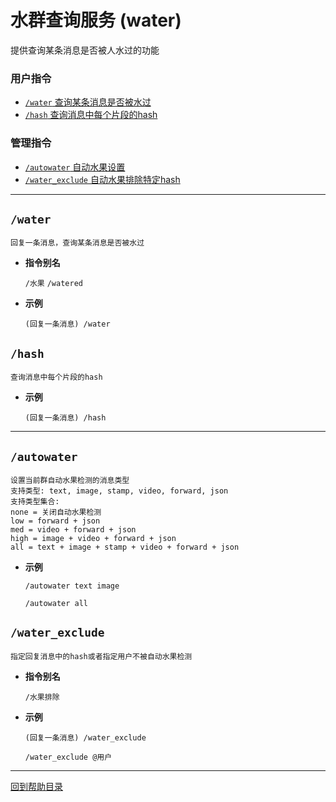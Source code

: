 # 水群查询服务 (water)

提供查询某条消息是否被人水过的功能

###  用户指令

- [`/water` 查询某条消息是否被水过](#water)
- [`/hash` 查询消息中每个片段的hash](#hash)

### 管理指令

- [`/autowater` 自动水果设置](#autowater)
- [`/water_exclude` 自动水果排除特定hash](#water_exclude)

---


## `/water`
```
回复一条消息，查询某条消息是否被水过
```
- **指令别名**

    `/水果` `/watered`

- **示例**

    `(回复一条消息) /water`


## `/hash`
```
查询消息中每个片段的hash
```
- **示例**

    `(回复一条消息) /hash`

---

## `/autowater`
```
设置当前群自动水果检测的消息类型
支持类型: text, image, stamp, video, forward, json
支持类型集合: 
none = 关闭自动水果检测
low = forward + json
med = video + forward + json
high = image + video + forward + json
all = text + image + stamp + video + forward + json
```
- **示例**

    `/autowater text image`

    `/autowater all`


## `/water_exclude`
```
指定回复消息中的hash或者指定用户不被自动水果检测
```
- **指令别名**

    `/水果排除`

- **示例**

    `(回复一条消息) /water_exclude`

    `/water_exclude @用户`

--- 

[回到帮助目录](./main.md)